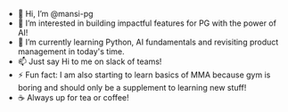 - 👋 Hi, I’m @mansi-pg
- 👀 I’m interested in building impactful features for PG with the power of AI!
- 🌱 I’m currently learning Python, AI fundamentals and revisiting product management in today's time.
- 📫 Just say Hi to me on slack of teams!
- ⚡ Fun fact: I am also starting to learn basics of MMA because gym is boring and should only be a supplement to learning new stuff! 
- ☕️ Always up for tea or coffee!
